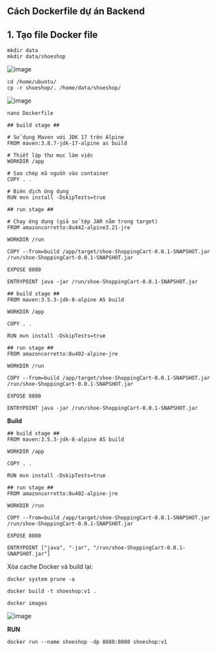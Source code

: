 Cách Dockerfile dự án Backend
----------------

## 1. Tạo file Docker file

```
mkdir data
mkdir data/shoeshop
```

![image](https://github.com/user-attachments/assets/9979a83f-8b39-4f16-b9b8-3dcbfec7539e)

```
cd /home/ubuntu/
cp -r shoeshop/. /home/data/shoeshop/
```
![image](https://github.com/user-attachments/assets/2b497912-0a75-45f8-b8b2-0eeeb68db8f5)

```
nano Dockerfile
```

```
## build stage ##

# Sử dụng Maven với JDK 17 trên Alpine
FROM maven:3.8.7-jdk-17-alpine as build

# Thiết lập thư mục làm việc
WORKDIR /app

# Sao chép mã nguồn vào container
COPY . .

# Biên dịch ứng dụng
RUN mvn install -DskipTests=true

## run stage ##

# Chạy ứng dụng (giả sử tệp JAR nằm trong target)
FROM amazoncorretto:8u442-alpine3.21-jre

WORKDIR /run

COPY --from=build /app/target/shoe-ShoppingCart-0.0.1-SNAPSHOT.jar /run/shoe-ShoppingCart-0.0.1-SNAPSHOT.jar

EXPOSE 8080

ENTRYPOINT java -jar /run/shoe-ShoppingCart-0.0.1-SNAPSHOT.jar
```

```
## build stage ##
FROM maven:3.5.3-jdk-8-alpine AS build

WORKDIR /app

COPY . .

RUN mvn install -DskipTests=true

## run stage ##
FROM amazoncorretto:8u402-alpine-jre

WORKDIR /run

COPY --from=build /app/target/shoe-ShoppingCart-0.0.1-SNAPSHOT.jar /run/shoe-ShoppingCart-0.0.1-SNAPSHOT.jar

EXPOSE 8080

ENTRYPOINT java -jar /run/shoe-ShoppingCart-0.0.1-SNAPSHOT.jar
```

**Build**

```
## build stage ##
FROM maven:3.5.3-jdk-8-alpine AS build

WORKDIR /app

COPY . .

RUN mvn install -DskipTests=true

## run stage ##
FROM amazoncorretto:8u402-alpine-jre

WORKDIR /run

COPY --from=build /app/target/shoe-ShoppingCart-0.0.1-SNAPSHOT.jar /run/shoe-ShoppingCart-0.0.1-SNAPSHOT.jar

EXPOSE 8080

ENTRYPOINT ["java", "-jar", "/run/shoe-ShoppingCart-0.0.1-SNAPSHOT.jar"]
```

Xóa cache Docker và build lại:

```
docker system prune -a
```

```
docker build -t shoeshop:v1 .
```

```
docker images
```

![image](https://github.com/user-attachments/assets/019564b8-1270-4f6e-be9f-b2ef6e465c87)

**RUN**

```
docker run --name shoeshop -dp 8888:8080 shoeshop:v1
```








































